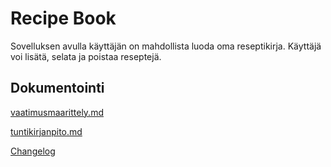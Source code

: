 # Recipe Book

Sovelluksen avulla käyttäjän on mahdollista luoda oma reseptikirja.
Käyttäjä voi lisätä, selata ja poistaa reseptejä.

## Dokumentointi

[vaatimusmaarittely.md](https://github.com/annehavunen/ot-harjoitustyo/blob/master/dokumentaatio/vaatimusmaarittely.md)

[tuntikirjanpito.md](https://github.com/annehavunen/ot-harjoitustyo/blob/master/dokumentaatio/tuntikirjanpito.md)

[Changelog](https://github.com/annehavunen/ot-harjoitustyo/blob/master/dokumentaatio/changelog.md)
